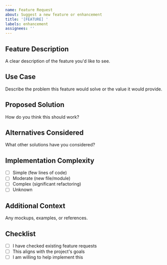 ```yaml
---
name: Feature Request
about: Suggest a new feature or enhancement
title: '[FEATURE] '
labels: enhancement
assignees: ''
---
```


## Feature Description

A clear description of the feature you'd like to see.

## Use Case

Describe the problem this feature would solve or the value it would provide.

## Proposed Solution

How do you think this should work?

## Alternatives Considered

What other solutions have you considered?

## Implementation Complexity

- [ ] Simple (few lines of code)
- [ ] Moderate (new file/module)
- [ ] Complex (significant refactoring)
- [ ] Unknown

## Additional Context

Any mockups, examples, or references.

## Checklist

- [ ] I have checked existing feature requests
- [ ] This aligns with the project's goals
- [ ] I am willing to help implement this
